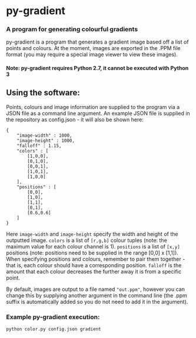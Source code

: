 # py-gradient
### A program for generating colourful gradients

py-gradient is a program that generates a gradient image based off a list of points and colours. At the moment, images are exported in the .PPM file format (you may require a special image viewer to view these images).

#### Note: py-gradient requires Python 2.7, it cannot be executed with Python 3

## Using the software:
Points, colours and image information are supplied to the program via a JSON file as a command line argument. An example JSON file is supplied in the repository as config.json - it will also be shown here:
```
{
    "image-width" : 1000,
    "image-height" : 1000,
    "falloff" : 1.15,
    "colors" : [
        [1,0,0],
        [0,1,0],
        [0,0,1],
        [1,0,1],
        [1,0,0]
    ],
    "positions" : [
        [0,0],
        [1,0],
        [1,1],
        [0,1],
        [0.6,0.6]
    ]
}
```
Here `image-width` and `image-height` specify the width and height of the outputted image. `colors` is a list of `[r,g,b]` colour tuples (note: the maximum value for each colour channel is 1). `positions` is a list of `[x,y]` positions (note: positions need to be supplied in the range [0,0] x [1,1]). When specifying positions and colours, remember to pair them together - that is, each colour should have a corresponding position. `falloff` is the amount that each colour decreases the further away it is from a specific point. 

By default, images are output to a file named `"out.ppm"`, however you can change this by supplying another argument in the command line (the .ppm suffix is automatically added so you do not need to add it in the argument).

### Example py-gradient execution:
`python color.py config.json gradient`
